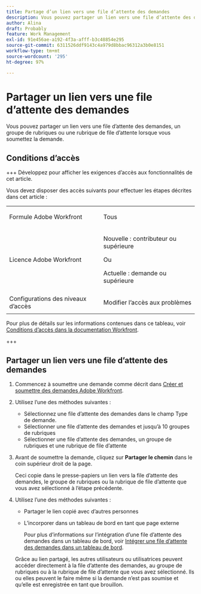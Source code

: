 ```yaml
---
title: Partage d’un lien vers une file d’attente des demandes
description: Vous pouvez partager un lien vers une file d’attente des demandes, un groupe de rubriques ou une rubrique de file d’attente lorsque vous soumettez la demande.
author: Alina
draft: Probably
feature: Work Management
exl-id: 91e456ae-a192-4f3a-afff-b3c48854e295
source-git-commit: 6311526ddf9143c4a979d8bbac96312a3b0e8151
workflow-type: tm+mt
source-wordcount: '295'
ht-degree: 97%

---
```


# Partager un lien vers une file d’attente des demandes

<!--
<p data-mc-conditions="QuicksilverOrClassic.Draft mode">(NOTE: article conditioned for QS only - hard code when linking it from classic, if needed)</p>
-->

Vous pouvez partager un lien vers une file d’attente des demandes, un groupe de rubriques ou une rubrique de file d’attente lorsque vous soumettez la demande.

## Conditions d’accès

+++ Développez pour afficher les exigences d’accès aux fonctionnalités de cet article.

Vous devez disposer des accès suivants pour effectuer les étapes décrites dans cet article :

<table style="table-layout:auto"> 
 <col> 
 <col> 
 <tbody> 
  <tr> 
   <td role="rowheader">Formule Adobe Workfront</td> 
   <td> <p>Tous </p> </td> 
  </tr> 
  <tr> 
   <td role="rowheader">Licence Adobe Workfront</td> 
   <td> <p>Nouvelle : contributeur ou supérieure</p>
   Ou
   <p>Actuelle : demande ou supérieure</p>
    </td> 
  </tr> 
  <tr> 
   <td role="rowheader">Configurations des niveaux d’accès</td> 
   <td> <p>Modifier l’accès aux problèmes</p>  </td> 
  </tr> 
 </tbody> 
</table>

Pour plus de détails sur les informations contenues dans ce tableau, voir [Conditions d’accès dans la documentation Workfront](/help/quicksilver/administration-and-setup/add-users/access-levels-and-object-permissions/access-level-requirements-in-documentation.md).

+++

## Partager un lien vers une file d’attente des demandes

1. Commencez à soumettre une demande comme décrit dans [Créer et soumettre des demandes Adobe Workfront](../../../manage-work/requests/create-requests/create-submit-requests.md).
1. Utilisez l’une des méthodes suivantes :

   * Sélectionnez une file d’attente des demandes dans le champ Type de demande.
   * Sélectionner une file d’attente des demandes et jusqu’à 10 groupes de rubriques
   * Sélectionner une file d’attente des demandes, un groupe de rubriques et une rubrique de file d’attente

1. Avant de soumettre la demande, cliquez sur **Partager le chemin** dans le coin supérieur droit de la page.

   Ceci copie dans le presse-papiers un lien vers la file d’attente des demandes, le groupe de rubriques ou la rubrique de file d’attente que vous avez sélectionné à l’étape précédente.

   <!--
   <p data-mc-conditions="QuicksilverOrClassic.Draft mode">(NOTE: does this step stay accurate?) </p>
   -->

1. Utilisez l’une des méthodes suivantes :

   * Partager le lien copié avec d’autres personnes
   * L’incorporer dans un tableau de bord en tant que page externe

     Pour plus d’informations sur l’intégration d’une file d’attente des demandes dans un tableau de bord, voir [Intégrer une file d’attente des demandes dans un tableau de bord](../../../reports-and-dashboards/dashboards/creating-and-managing-dashboards/embed-request-queue-dashboard.md).

   Grâce au lien partagé, les autres utilisateurs ou utilisatrices peuvent accéder directement à la file d’attente des demandes, au groupe de rubriques ou à la rubrique de file d’attente que vous avez sélectionné. Ils ou elles peuvent le faire même si la demande n’est pas soumise et qu’elle est enregistrée en tant que brouillon.
